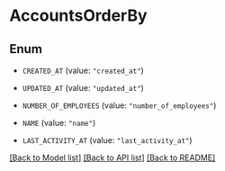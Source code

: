 # AccountsOrderBy

## Enum


* `CREATED_AT` (value: `"created_at"`)

* `UPDATED_AT` (value: `"updated_at"`)

* `NUMBER_OF_EMPLOYEES` (value: `"number_of_employees"`)

* `NAME` (value: `"name"`)

* `LAST_ACTIVITY_AT` (value: `"last_activity_at"`)


[[Back to Model list]](../README.md#documentation-for-models) [[Back to API list]](../README.md#documentation-for-api-endpoints) [[Back to README]](../README.md)



